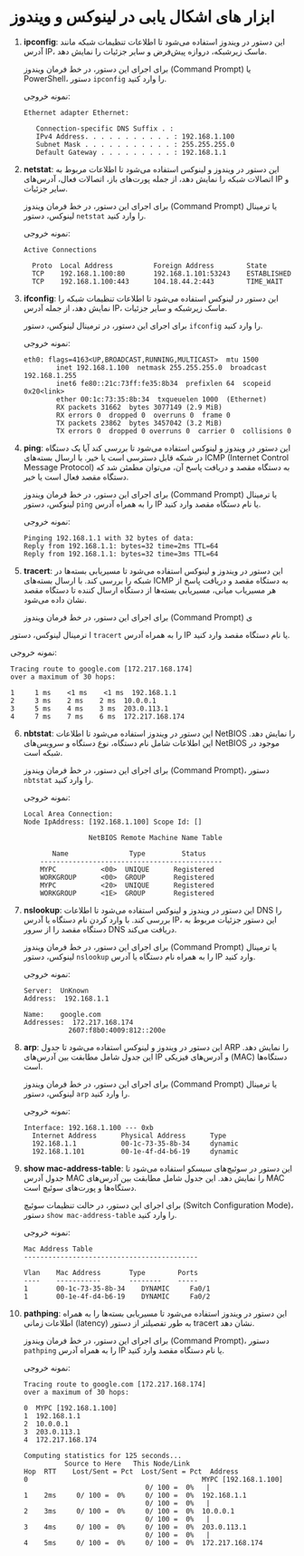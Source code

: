 # ابزار های اشکال یابی در لینوکس و ویندوز

1. **ipconfig**: این دستور در ویندوز استفاده می‌شود تا اطلاعات تنظیمات شبکه مانند آدرس IP، ماسک زیرشبکه، دروازه پیش‌فرض و سایر جزئیات را نمایش دهد.

   برای اجرای این دستور، در خط فرمان ویندوز (Command Prompt) یا PowerShell، دستور `ipconfig` را وارد کنید.

   نمونه خروجی:
   ```
   Ethernet adapter Ethernet:
   
      Connection-specific DNS Suffix . :
      IPv4 Address. . . . . . . . . . . : 192.168.1.100
      Subnet Mask . . . . . . . . . . . : 255.255.255.0
      Default Gateway . . . . . . . . . : 192.168.1.1
   ```

2. **netstat**: این دستور در ویندوز و لینوکس استفاده می‌شود تا اطلاعات مربوط به اتصالات شبکه را نمایش دهد، از جمله پورت‌های باز، اتصالات فعال، آدرس‌های IP و سایر جزئیات.

   برای اجرای این دستور، در خط فرمان ویندوز (Command Prompt) یا ترمینال لینوکس، دستور `netstat` را وارد کنید.

   نمونه خروجی:
   ```
   Active Connections

     Proto  Local Address          Foreign Address        State
     TCP    192.168.1.100:80       192.168.1.101:53243    ESTABLISHED
     TCP    192.168.1.100:443      104.18.44.2:443        TIME_WAIT
   ```

3. **ifconfig**: این دستور در لینوکس استفاده می‌شود تا اطلاعات تنظیمات شبکه را نمایش دهد، از جمله آدرس IP، ماسک زیرشبکه و سایر جزئیات.

   برای اجرای این دستور، در ترمینال لینوکس، دستور `ifconfig` را وارد کنید.

   نمونه خروجی:
   ```
   eth0: flags=4163<UP,BROADCAST,RUNNING,MULTICAST>  mtu 1500
           inet 192.168.1.100  netmask 255.255.255.0  broadcast 192.168.1.255
           inet6 fe80::21c:73ff:fe35:8b34  prefixlen 64  scopeid 0x20<link>
           ether 00:1c:73:35:8b:34  txqueuelen 1000  (Ethernet)
           RX packets 31662  bytes 3077149 (2.9 MiB)
           RX errors 0  dropped 0  overruns 0  frame 0
           TX packets 23862  bytes 3457042 (3.2 MiB)
           TX errors 0  dropped 0 overruns 0  carrier 0  collisions 0
   ```

4. **ping**: این دستور در ویندوز و لینوکس استفاده می‌شود تا بررسی کند آیا یک دستگاه در شبکه قابل دسترسی است یا خیر. با ارسال بسته‌های ICMP (Internet Control Message Protocol) به دستگاه مقصد و دریافت پاسخ آن، می‌توان مطمئن شد که دستگاه مقصد فعال است یا خیر.

   برای اجرای این دستور، در خط فرمان ویندوز (Command Prompt) یا ترمینال لینوکس، دستور `ping` را به همراه آدرس IP یا نام دستگاه مقصد وارد کنید.

   نمونه خروجی:
   ```
   Pinging 192.168.1.1 with 32 bytes of data:
   Reply from 192.168.1.1: bytes=32 time=2ms TTL=64
   Reply from 192.168.1.1: bytes=32 time=3ms TTL=64
   ```

5. **tracert**: این دستور در ویندوز و لینوکس استفاده می‌شود تا مسیریابی بسته‌ها در شبکه را بررسی کند. با ارسال بسته‌های ICMP به دستگاه مقصد و دریافت پاسخ از هر مسیریاب میانی، مسیریابی بسته‌ها از دستگاه ارسال کننده تا دستگاه مقصد نشان داده می‌شود.

   برای اجرای این دستور، در خط فرمان ویندوز (Command Prompt) ی

ا ترمینال لینوکس، دستور `tracert` را به همراه آدرس IP یا نام دستگاه مقصد وارد کنید.

   نمونه خروجی:
   ```
   Tracing route to google.com [172.217.168.174]
   over a maximum of 30 hops:

   1     1 ms    <1 ms    <1 ms  192.168.1.1
   2     3 ms    2 ms    2 ms  10.0.0.1
   3     5 ms    4 ms    3 ms  203.0.113.1
   4     7 ms    7 ms    6 ms  172.217.168.174
   ```

6. **nbtstat**: این دستور در ویندوز استفاده می‌شود تا اطلاعات NetBIOS را نمایش دهد. این اطلاعات شامل نام دستگاه، نوع دستگاه و سرویس‌های NetBIOS موجود در شبکه است.

   برای اجرای این دستور، در خط فرمان ویندوز (Command Prompt)، دستور `nbtstat` را وارد کنید.

   نمونه خروجی:
   ```
   Local Area Connection:
   Node IpAddress: [192.168.1.100] Scope Id: []
   
                   NetBIOS Remote Machine Name Table
   
          Name               Type         Status
       ---------------------------------------------
       MYPC           <00>  UNIQUE      Registered
       WORKGROUP      <00>  GROUP       Registered
       MYPC           <20>  UNIQUE      Registered
       WORKGROUP      <1E>  GROUP       Registered
   ```

7. **nslookup**: این دستور در ویندوز و لینوکس استفاده می‌شود تا اطلاعات DNS را بررسی کند. با وارد کردن نام دستگاه یا آدرس IP، این دستور جزئیات مربوط به دستگاه مقصد را از سرور DNS دریافت می‌کند.

   برای اجرای این دستور، در خط فرمان ویندوز (Command Prompt) یا ترمینال لینوکس، دستور `nslookup` را به همراه نام دستگاه یا آدرس IP وارد کنید.

   نمونه خروجی:
   ```
   Server:  UnKnown
   Address:  192.168.1.1

   Name:    google.com
   Addresses:  172.217.168.174
              2607:f8b0:4009:812::200e
   ```

8. **arp**: این دستور در ویندوز و لینوکس استفاده می‌شود تا جدول ARP را نمایش دهد. این جدول شامل مطابقت بین آدرس‌های IP و آدرس‌های فیزیکی (MAC) دستگاه‌ها است.

   برای اجرای این دستور، در خط فرمان ویندوز (Command Prompt) یا ترمینال لینوکس، دستور `arp` را وارد کنید.

   نمونه خروجی:
   ```
   Interface: 192.168.1.100 --- 0xb
     Internet Address      Physical Address      Type
     192.168.1.1           00-1c-73-35-8b-34     dynamic
     192.168.1.101         00-1e-4f-d4-b6-19     dynamic
   ```

9. **show mac-address-table**: این دستور در سوئیچ‌های سیسکو استفاده می‌شود تا جدول آدرس MAC را نمایش دهد. این جدول شامل مطابقت بین آدرس‌های MAC دستگاه‌ها و پورت‌های سوئیچ است.

   برای اجرای این دستور، در حالت تنظیمات سوئیچ (Switch Configuration Mode)، دستور `show mac-address-table` را وارد کنید.

   نمونه خروجی:
   ```
   Mac Address Table
   -------------------------------------------
   
   Vlan    Mac Address       Type        Ports
   ----    -----------       --------    -----
   1       00-1c-73-35-8b-34    DYNAMIC     Fa0/1
   1       00-1e-4f-d4-b6-19    DYNAMIC     Fa0/2
   ```

10. **pathping**: این دستور در ویندوز استفاده می‌شود تا مسیریابی بسته‌ها را به همراه اطلاعات زمانی (latency) به طور تفصیلتر از دستور tracert نشان دهد.

    برای اجرای این دستور، در خط فرمان ویندوز (Command Prompt)، دستور `pathping` را به همراه آدرس IP یا نام دستگاه مقصد وارد کنید.

    نمونه خروجی:
    ```
    Tracing route to google.com [172.217.168.174]
    over a maximum of 30 hops:

    0  MYPC [192.168.1.100]
    1  192.168.1.1
    2  10.0.0.1
    3  203.0.113.1
    4  172.217.168.174

    Computing statistics for 125 seconds...
              Source to Here   This Node/Link
    Hop  RTT    Lost/Sent = Pct  Lost/Sent = Pct  Address
    0                                           MYPC [192.168.1.100]
                                  0/ 100 =  0%   |
    1    2ms     0/ 100 =  0%     0/ 100 =  0%  192.168.1.1
                                  0/ 100 =  0%   |
    2    3ms     0/ 100 =  0%     0/ 100 =  0%  10.0.0.1
                                  0/ 100 =  0%   |
    3    4ms     0/ 100 =  0%     0/ 100 =  0%  203.0.113.1
                                  0/ 100 =  0%   |
    4    5ms     0/ 100 =  0%     0/ 100 =  0%  172.217.168.174
    ```
